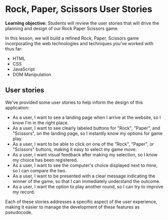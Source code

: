 <h1>
  <span class="headline">Rock, Paper, Scissors</span>
  <span class="subhead">User Stories</span>
</h1>

**Learning objective:** Students will review the user stories that will drive the planning and design of our Rock Paper Scissors game.

In this lesson, we will build a refined Rock, Paper, Scissors game incorporating the web technologies and techniques you’ve worked with thus far:

- HTML
- CSS
- JavaScript
- DOM Manipulation

## User stories

We've provided some user stories to help inform the design of this application:

- As a user, I want to see a landing page when I arrive at the website, so I know I'm in the right place.
- As a user, I want to see clearly labeled buttons for "Rock", "Paper", and "Scissors", on the landing page, so I instantly know my options for game play.
- As a user, I want to be able to click on one of the "Rock", "Paper", or "Scissors" buttons, making it easy to select my game move.
- As a user, I want visual feedback after making my selection, so I know my choice has been registered.
- As a user, I want to see the computer's choice displayed next to mine, so I can compare the two.
- As a user, I want to be presented with a clear message indicating the winner of the game, so that I can immediately understand the outcome.
- As a user, I want the option to play another round, so I can try to improve my record.

Each of these stories addresses a specific aspect of the user experience, making it easier to manage the development of these features as pseudocode.

